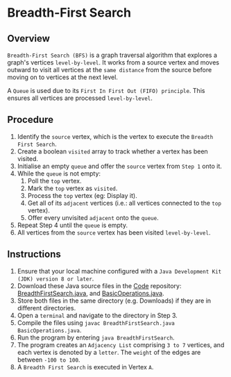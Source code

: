 # Breadth-First Search

## Overview
`Breadth-First Search (BFS)` is a graph traversal algorithm that explores a graph's vertices `level-by-level`.
It works from a source vertex and moves outward to visit all vertices at the `same distance` from the source before moving on to vertices at the next level.

A `Queue` is used due to its `First In First Out (FIFO) principle`.
This ensures all vertices are processed `level-by-level`.

## Procedure
1. Identify the `source` vertex, which is the vertex to execute the `Breadth First Search`.
2. Create a boolean `visited` array to track whether a vertex has been visited.
3. Initialise an empty `queue` and offer the `source` vertex from `Step 1` onto it.
4. While the `queue` is not empty:
    1. Poll the `top` vertex.
    2. Mark the `top` vertex as `visited`.
    3. Process the `top` vertex (eg: Display it).
    4. Get all of its `adjacent` vertices (i.e.: all vertices connected to the `top` vertex).
    5. Offer every unvisited `adjacent` onto the `queue`.
5. Repeat Step 4 until the `queue` is empty.
6. All vertices from the `source` vertex has been visited `level-by-level`.

## Instructions
1. Ensure that your local machine configured with a `Java Development Kit (JDK) version 8 or later`.
2. Download these Java source files in the [Code](https://github.com/shumarb/code/tree/main) repository: [BreadthFirstSearch.java](https://github.com/shumarb/code/blob/main/data-structures/DepthFirstSearch.java), and [BasicOperations.java](https://github.com/shumarb/code/tree/main/BasicOperations.java).
3. Store both files in the same directory (e.g. Downloads) if they are in different directories.
4. Open a `terminal` and navigate to the directory in Step 3.
5. Compile the files using `javac BreadthFirstSearch.java BasicOperations.java`.
6. Run the program by entering `java BreadthFirstSearch`.
7. The program creates an `Adjacency List` comprising `3 to 7` vertices, and each vertex is denoted by a `letter`. The `weight` of the edges are between `-100 to 100`.
8. A `Breadth First Search` is executed in Vertex `A`.
